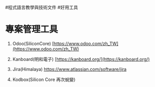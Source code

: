 #程式語言教學與技術文件 #好用工具
# 專案管理工具

1. Odoo(SiliconCore)
   [https://www.odoo.com/zh_TW](https://www.odoo.com/zh_TW)

2. Kanboard(明和電子)
   [https://kanboard.org/](https://kanboard.org/)
3. Jira(Himalaya)
	https://www.atlassian.com/software/jira
4. Kodbox(Silicon Core 再次蛻變)